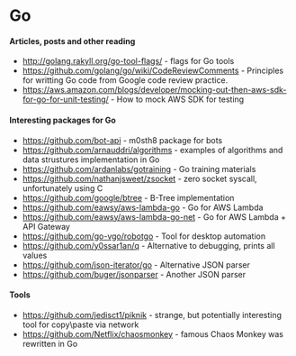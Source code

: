 # Go

#### Articles, posts and other reading
- http://golang.rakyll.org/go-tool-flags/ - flags for Go tools
- https://github.com/golang/go/wiki/CodeReviewComments - Principles for writting Go code from Google code review practice.
- https://aws.amazon.com/blogs/developer/mocking-out-then-aws-sdk-for-go-for-unit-testing/ - How to mock AWS SDK for testing

#### Interesting packages for Go
- https://github.com/bot-api - m0sth8 package for bots
- https://github.com/arnauddri/algorithms - examples of algorithms and data strustures implementation in Go
- https://github.com/ardanlabs/gotraining - Go training materials
- https://github.com/nathanjsweet/zsocket - zero socket syscall, unfortunately using C
- https://github.com/google/btree - B-Tree implementation
- https://github.com/eawsy/aws-lambda-go - Go for AWS Lambda
- https://github.com/eawsy/aws-lambda-go-net - Go for AWS Lambda + API Gateway
- https://github.com/go-vgo/robotgo - Tool for desktop automation
- https://github.com/y0ssar1an/q - Alternative to debugging, prints all values
- https://github.com/json-iterator/go - Alternative JSON parser
- https://github.com/buger/jsonparser - Another JSON parser

#### Tools
- https://github.com/jedisct1/piknik - strange, but potentially interesting tool for copy\paste via network
- https://github.com/Netflix/chaosmonkey - famous Chaos Monkey was rewritten in Go
